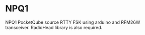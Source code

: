 # NPQ1
NPQ1 PocketQube source
RTTY FSK using arduino and RFM26W transceiver. 
RadioHead library is also required.
